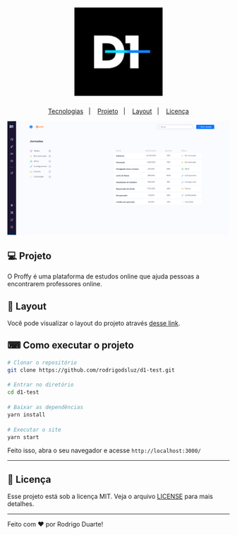 <h1 align="center">
    <img alt="D1" title="D1" src="logotipo.jpeg" />
</h1>

<p align="center">
  <a href="#rocket-tecnologias">Tecnologias</a>&nbsp;&nbsp;&nbsp;|&nbsp;&nbsp;&nbsp;
  <a href="#-projeto">Projeto</a>&nbsp;&nbsp;&nbsp;|&nbsp;&nbsp;&nbsp;
  <a href="#-layout">Layout</a>&nbsp;&nbsp;&nbsp;|&nbsp;&nbsp;&nbsp;
  <a href="#memo-licença">Licença</a>
</p>

![Screenshot](d1-image.png)






## 💻 Projeto

O Proffy é uma plataforma de estudos online que ajuda pessoas a encontrarem professores online.

## 🔖 Layout

Você pode visualizar o layout do projeto através [desse link](https://xd.adobe.com/view/f41cc902-3388-42d8-826a-8cbd874656bb-a14f/).

## ⌨ Como executar o projeto

```bash
# Clonar o repositório
git clone https://github.com/rodrigodsluz/d1-test.git

# Entrar no diretório
cd d1-test

# Baixar as dependências
yarn install

# Executar o site
yarn start
```

Feito isso, abra o seu navegador e acesse `http://localhost:3000/`

---


## :memo: Licença

Esse projeto está sob a licença MIT. Veja o arquivo [LICENSE](LICENSE.md) para mais detalhes.

---

Feito com ♥ por Rodrigo Duarte!


